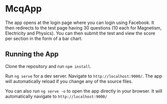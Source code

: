 # McqApp

The app opens at the login page where you can login using Facebook. It then redirects to the test page having 30 questions (10 each for Magnetism, Electricity and Physics). You can then submit the test and view the score per section in the form of a bar chart.

## Running the App

Clone the repository and run `npm install`.

Run `ng serve` for a dev server. Navigate to `http://localhost:9000/`. The app will automatically reload if you change any of the source files.

You can also run `ng serve -o` to open the app directly in your browser. It will automatically navigate to `http://localhost:9000/`
